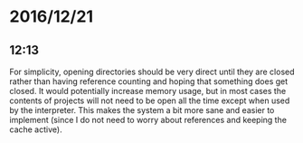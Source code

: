 # 2016/12/21

## 12:13

For simplicity, opening directories should be very direct until they are
closed rather than having reference counting and hoping that something
does get closed. It would potentially increase memory usage, but in most
cases the contents of projects will not need to be open all the time
except when used by the interpreter. This makes the system a bit more
sane and easier to implement (since I do not need to worry about
references and keeping the cache active).



